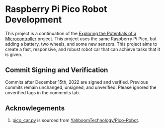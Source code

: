 # Raspberry Pi Pico Robot Development
This project is a continuation of the [Exploring the Potentials of a Microcontroller](https://shihlings.github.io/index.html#microcontroller) project. This project uses the same Raspberry Pi Pico, but adding a battery, two wheels, and some new sensors. This project aims to create a fast, responsive, and robust robot car that can achieve tasks that it is given.

## Commit Signing and Verification
Commits after December 15th, 2022 are signed and verified. Previous commits remain unchanged, unsigned, and unverified. Please ignored the unverified tags in the commmits tab.

## Acknowlegements
1. [pico_car.py](https://github.com/shihlings/rpi-pico-robot/blob/main/pico_car.py) is sourced from [YahboomTechnology/Pico-Robot](https://github.com/YahboomTechnology/Pico-Robot).
